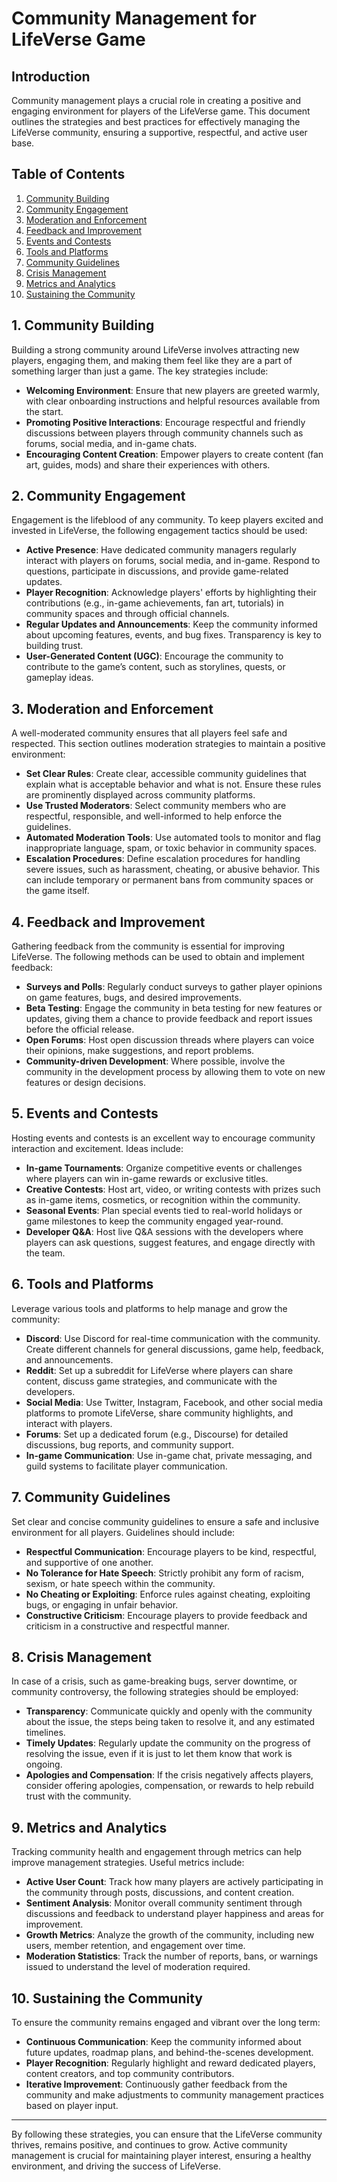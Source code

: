 # Community Management for LifeVerse Game

## Introduction
Community management plays a crucial role in creating a positive and engaging environment for players of the LifeVerse game. This document outlines the strategies and best practices for effectively managing the LifeVerse community, ensuring a supportive, respectful, and active user base.

## Table of Contents
1. [Community Building](#community-building)
2. [Community Engagement](#community-engagement)
3. [Moderation and Enforcement](#moderation-and-enforcement)
4. [Feedback and Improvement](#feedback-and-improvement)
5. [Events and Contests](#events-and-contests)
6. [Tools and Platforms](#tools-and-platforms)
7. [Community Guidelines](#community-guidelines)
8. [Crisis Management](#crisis-management)
9. [Metrics and Analytics](#metrics-and-analytics)
10. [Sustaining the Community](#sustaining-the-community)

## 1. Community Building
Building a strong community around LifeVerse involves attracting new players, engaging them, and making them feel like they are a part of something larger than just a game. The key strategies include:

- **Welcoming Environment**: Ensure that new players are greeted warmly, with clear onboarding instructions and helpful resources available from the start.
- **Promoting Positive Interactions**: Encourage respectful and friendly discussions between players through community channels such as forums, social media, and in-game chats.
- **Encouraging Content Creation**: Empower players to create content (fan art, guides, mods) and share their experiences with others.

## 2. Community Engagement
Engagement is the lifeblood of any community. To keep players excited and invested in LifeVerse, the following engagement tactics should be used:

- **Active Presence**: Have dedicated community managers regularly interact with players on forums, social media, and in-game. Respond to questions, participate in discussions, and provide game-related updates.
- **Player Recognition**: Acknowledge players' efforts by highlighting their contributions (e.g., in-game achievements, fan art, tutorials) in community spaces and through official channels.
- **Regular Updates and Announcements**: Keep the community informed about upcoming features, events, and bug fixes. Transparency is key to building trust.
- **User-Generated Content (UGC)**: Encourage the community to contribute to the game’s content, such as storylines, quests, or gameplay ideas.

## 3. Moderation and Enforcement
A well-moderated community ensures that all players feel safe and respected. This section outlines moderation strategies to maintain a positive environment:

- **Set Clear Rules**: Create clear, accessible community guidelines that explain what is acceptable behavior and what is not. Ensure these rules are prominently displayed across community platforms.
- **Use Trusted Moderators**: Select community members who are respectful, responsible, and well-informed to help enforce the guidelines.
- **Automated Moderation Tools**: Use automated tools to monitor and flag inappropriate language, spam, or toxic behavior in community spaces.
- **Escalation Procedures**: Define escalation procedures for handling severe issues, such as harassment, cheating, or abusive behavior. This can include temporary or permanent bans from community spaces or the game itself.

## 4. Feedback and Improvement
Gathering feedback from the community is essential for improving LifeVerse. The following methods can be used to obtain and implement feedback:

- **Surveys and Polls**: Regularly conduct surveys to gather player opinions on game features, bugs, and desired improvements.
- **Beta Testing**: Engage the community in beta testing for new features or updates, giving them a chance to provide feedback and report issues before the official release.
- **Open Forums**: Host open discussion threads where players can voice their opinions, make suggestions, and report problems.
- **Community-driven Development**: Where possible, involve the community in the development process by allowing them to vote on new features or design decisions.

## 5. Events and Contests
Hosting events and contests is an excellent way to encourage community interaction and excitement. Ideas include:

- **In-game Tournaments**: Organize competitive events or challenges where players can win in-game rewards or exclusive titles.
- **Creative Contests**: Host art, video, or writing contests with prizes such as in-game items, cosmetics, or recognition within the community.
- **Seasonal Events**: Plan special events tied to real-world holidays or game milestones to keep the community engaged year-round.
- **Developer Q&A**: Host live Q&A sessions with the developers where players can ask questions, suggest features, and engage directly with the team.

## 6. Tools and Platforms
Leverage various tools and platforms to help manage and grow the community:

- **Discord**: Use Discord for real-time communication with the community. Create different channels for general discussions, game help, feedback, and announcements.
- **Reddit**: Set up a subreddit for LifeVerse where players can share content, discuss game strategies, and communicate with the developers.
- **Social Media**: Use Twitter, Instagram, Facebook, and other social media platforms to promote LifeVerse, share community highlights, and interact with players.
- **Forums**: Set up a dedicated forum (e.g., Discourse) for detailed discussions, bug reports, and community support.
- **In-game Communication**: Use in-game chat, private messaging, and guild systems to facilitate player communication.

## 7. Community Guidelines
Set clear and concise community guidelines to ensure a safe and inclusive environment for all players. Guidelines should include:

- **Respectful Communication**: Encourage players to be kind, respectful, and supportive of one another.
- **No Tolerance for Hate Speech**: Strictly prohibit any form of racism, sexism, or hate speech within the community.
- **No Cheating or Exploiting**: Enforce rules against cheating, exploiting bugs, or engaging in unfair behavior.
- **Constructive Criticism**: Encourage players to provide feedback and criticism in a constructive and respectful manner.

## 8. Crisis Management
In case of a crisis, such as game-breaking bugs, server downtime, or community controversy, the following strategies should be employed:

- **Transparency**: Communicate quickly and openly with the community about the issue, the steps being taken to resolve it, and any estimated timelines.
- **Timely Updates**: Regularly update the community on the progress of resolving the issue, even if it is just to let them know that work is ongoing.
- **Apologies and Compensation**: If the crisis negatively affects players, consider offering apologies, compensation, or rewards to help rebuild trust with the community.

## 9. Metrics and Analytics
Tracking community health and engagement through metrics can help improve management strategies. Useful metrics include:

- **Active User Count**: Track how many players are actively participating in the community through posts, discussions, and content creation.
- **Sentiment Analysis**: Monitor overall community sentiment through discussions and feedback to understand player happiness and areas for improvement.
- **Growth Metrics**: Analyze the growth of the community, including new users, member retention, and engagement over time.
- **Moderation Statistics**: Track the number of reports, bans, or warnings issued to understand the level of moderation required.

## 10. Sustaining the Community
To ensure the community remains engaged and vibrant over the long term:

- **Continuous Communication**: Keep the community informed about future updates, roadmap plans, and behind-the-scenes development.
- **Player Recognition**: Regularly highlight and reward dedicated players, content creators, and top community contributors.
- **Iterative Improvement**: Continuously gather feedback from the community and make adjustments to community management practices based on player input.

---

By following these strategies, you can ensure that the LifeVerse community thrives, remains positive, and continues to grow. Active community management is crucial for maintaining player interest, ensuring a healthy environment, and driving the success of LifeVerse.